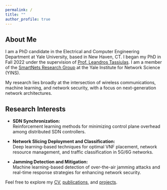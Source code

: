 ```yaml
---
permalink: /
title: ""
author_profile: true
---
```


## About Me

I am a PhD candidate in the Electrical and Computer Engineering Department at Yale University, based in New Haven, CT. I began my PhD in Fall 2022 under the supervision of [Prof. Leandros Tassiulas](https://engineering.yale.edu/research-and-faculty/faculty-directory/leandros-tassiulas). I am a member of the [SmartNets Research Group](https://smartnets.yale.edu/) at the Yale Institute for Network Science (YINS). 

My research lies broadly at the intersection of wireless communications, machine learning, and network security, with a focus on next-generation network architectures.

## Research Interests

- **SDN Synchronization:**  
  Reinforcement learning methods for minimizing control plane overhead among distributed SDN controllers.

- **Network Slicing Deployment and Classification:**  
  Deep learning-based techniques for optimal VNF placement, network resource management, and traffic classification in 5G/6G networks.

- **Jamming Detection and Mitigation:**  
  Machine learning-based detection of over-the-air jamming attacks and real-time response strategies for enhancing network security.


Feel free to explore my [CV](/cv), [publications](/publications), and [projects](/portfolio).
